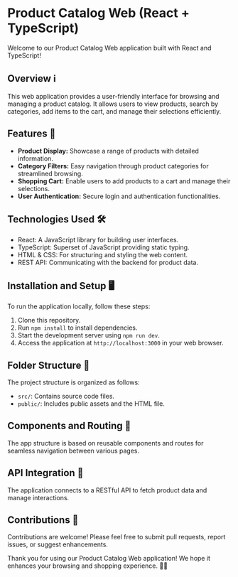 # Product Catalog Web (React + TypeScript)

Welcome to our Product Catalog Web application built with React and TypeScript!

## Overview ℹ️
This web application provides a user-friendly interface for browsing and managing a product catalog. It allows users to view products, search by categories, add items to the cart, and manage their selections efficiently.

## Features 🚀
- **Product Display:** Showcase a range of products with detailed information.
- **Category Filters:** Easy navigation through product categories for streamlined browsing.
- **Shopping Cart:** Enable users to add products to a cart and manage their selections.
- **User Authentication:** Secure login and authentication functionalities.

## Technologies Used 🛠️
- React: A JavaScript library for building user interfaces.
- TypeScript: Superset of JavaScript providing static typing.
- HTML & CSS: For structuring and styling the web content.
- REST API: Communicating with the backend for product data.

## Installation and Setup 🖥️
To run the application locally, follow these steps:
1. Clone this repository.
2. Run `npm install` to install dependencies.
3. Start the development server using `npm run dev`.
4. Access the application at `http://localhost:3000` in your web browser.

## Folder Structure 📁
The project structure is organized as follows:
- `src/`: Contains source code files.
- `public/`: Includes public assets and the HTML file.

## Components and Routing 🧩
The app structure is based on reusable components and routes for seamless navigation between various pages.

## API Integration 🔗
The application connects to a RESTful API to fetch product data and manage interactions.

## Contributions 🤝
Contributions are welcome! Please feel free to submit pull requests, report issues, or suggest enhancements.

Thank you for using our Product Catalog Web application! We hope it enhances your browsing and shopping experience. 🛒🌟
